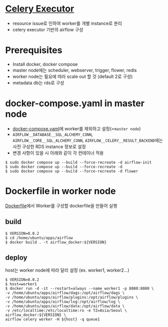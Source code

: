 # [Celery Executor](https://airflow.apache.org/docs/apache-airflow-providers-celery/stable/celery_executor.html)
- resource issue로 인하여 worker를 개별 instance로 분리
- celery executor 기반의 airflow 구성


# Prerequisites
- Install docker, docker compose
- master node에는 scheduler, webserver, trigger, flower, redis
- worker node는 필요에 따라 scale out 할 것 (default 2로 구성)
- metadata db는 rds로 구성

# docker-compose.yaml in master node
- [docker-compose.yaml](./docker-compose.yaml)에 worker를 제외하고 설정(=`master node`)
- `AIRFLOW__DATABASE__SQL_ALCHEMY_CONN`, `AIRFLOW__CORE__SQL_ALCHEMY_CONN`, `AIRFLOW__CELERY__RESULT_BACKEND`에는 사전 구성한 RDS instance 정보로 설정
- 변경 사항이 있을 시 아래와 같이 각 컨테이너 적용
```angular2html
$ sudo docker compose up --build --force-recreate -d airflow-init
$ sudo docker compose up --build --force-recreate -d 
$ sudo docker compose up --build --force-recreate -d flower
```

# Dockerfile in worker node
[Dockerfile](./Dockerfile)에서 Worker를 구성할 dockerfile을 만들어 실행
## build
```angular2html
$ VERSION=0.0.2
$ cd /home/ubuntu/apps/airflow
$ docker build . -t airflow_docker:${VERSION}
```

## deploy
host는 worker node에 따라 달리 설정 (ex. worker1, worker2...)
```angular2html
$ VERSION=0.0.2
$ host=worker1
$ docker run -d -it --restart=always --name worker1 -p 8080:8080 \
-v /home/ubuntu/apps/airflow/dags:/opt/airflow/dags \
-v /home/ubuntu/apps/airflow/plugins:/opt/airflow/plugins \
-v /home/ubuntu/apps/airflow/log:/opt/airflow/log \
-v /home/ubuntu/apps/airflow/data:/opt/airflow/data \
-v /etc/localtime:/etc/localtime:ro -e TZ=Asia/Seoul \
airflow_docker:${VERSION} \
airflow celery worker -H ${host} -q queue1
```